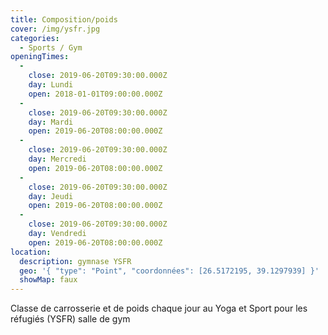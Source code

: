```yaml
---
title: Composition/poids
cover: /img/ysfr.jpg
categories:
  - Sports / Gym
openingTimes:
  - 
    close: 2019-06-20T09:30:00.000Z
    day: Lundi
    open: 2018-01-01T09:00:00.000Z
  - 
    close: 2019-06-20T09:30:00.000Z
    day: Mardi
    open: 2019-06-20T08:00:00.000Z
  - 
    close: 2019-06-20T09:30:00.000Z
    day: Mercredi
    open: 2019-06-20T08:00:00.000Z
  - 
    close: 2019-06-20T09:30:00.000Z
    day: Jeudi
    open: 2019-06-20T08:00:00.000Z
  - 
    close: 2019-06-20T09:30:00.000Z
    day: Vendredi
    open: 2019-06-20T08:00:00.000Z
location:
  description: gymnase YSFR
  geo: '{ "type": "Point", "coordonnées": [26.5172195, 39.1297939] }'
  showMap: faux
---
```


Classe de carrosserie et de poids chaque jour au Yoga et Sport pour les réfugiés (YSFR) salle de gym